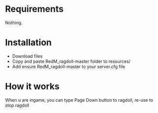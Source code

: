 # Requirements

Nothing. 

# Installation 

- Download files
- Copy and paste RedM_ragdoll-master folder to resources/
- Add ensure RedM_ragdoll-master to your server.cfg file

# How it works

When u are ingame, you can type Page Down button to ragdoll, re-use to stop ragdoll

